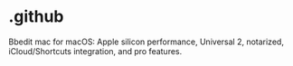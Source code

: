 # .github
Bbedit mac for macOS: Apple silicon performance, Universal 2, notarized, iCloud/Shortcuts integration, and pro features.
